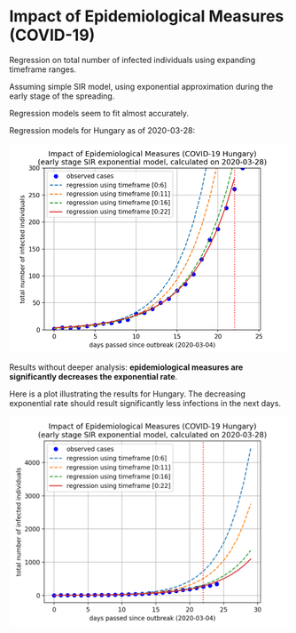# Impact of Epidemiological Measures (COVID-19)

Regression on total number of infected individuals using
expanding timeframe ranges.

Assuming simple SIR model, using exponential approximation
during the early stage of the spreading.

Regression models seem to fit almost accurately.

Regression models for Hungary as of 2020-03-28:

![Impact of Epidemiological Measures (COVID-19, Hungary)](plot-hun.png)

Results without deeper analysis: **epidemiological measures are
significantly decreases the exponential rate**.

Here is a plot illustrating the results for Hungary. The decreasing
exponential rate should result significantly less infections in the
next days.

![Impact of Epidemiological Measures (COVID-19, Hungary)](plot-hun-large.png)
